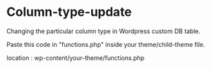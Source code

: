# Column-type-update
Changing the particular column type in Wordpress custom DB table.

Paste this code in "functions.php" inside your theme/child-theme file.

location : wp-content/your-theme/functions.php
